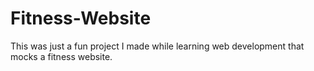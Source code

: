 # Fitness-Website
This was just a fun project I made while learning web development that mocks a fitness website.
